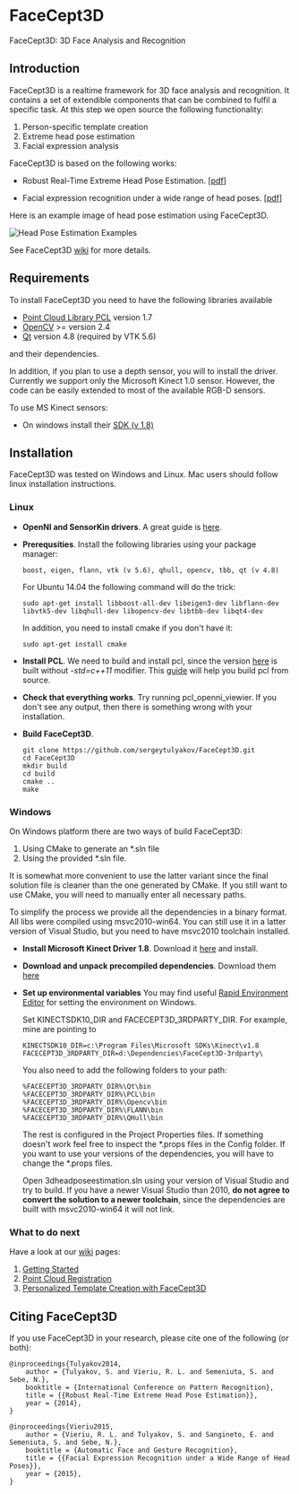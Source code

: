 # FaceCept3D
FaceCept3D: 3D Face Analysis and Recognition

## Introduction

FaceCept3D is a realtime framework for 3D face analysis and recognition. It contains a set of extendible components that can be combined to fulfil a specific task. At this step we open source the following functionality:

1. Person-specific template creation
2. Extreme head pose estimation
3. Facial expression analysis

FaceCept3D is based on the following works:

* Robust Real-Time Extreme Head Pose Estimation. [[pdf](https://github.com/sergeytulyakov/FaceCept3D/blob/master/papers/Robust%20Real-Time%20Extreme%20Head%20Pose%20Estimation.pdf)]

* Facial expression recognition under a wide range of head poses. [[pdf](https://github.com/sergeytulyakov/FaceCept3D/blob/master/papers/Facial%20Expression%20Recognition%20under%20a%20Wide%20Range%20of%20Head%20Poses.pdf)]

Here is an example image of head pose estimation using FaceCept3D.

![Head Pose Estimation Examples](https://github.com/sergeytulyakov/FaceCept3D/blob/master/docs/home/HalfHeadPoseEstimationExamples.jpg)

See FaceCept3D [wiki](https://github.com/sergeytulyakov/FaceCept3D/wiki) for more details.

## Requirements

To install FaceCept3D you need to have the following libraries available

* [Point Cloud Library PCL](http://www.pointclouds.org/) version 1.7
* [OpenCV](http://opencv.org/) >= version 2.4
* [Qt](http://download.qt.io/archive/qt/4.8/4.8.6/) version 4.8 (required by VTK 5.6)

and their dependencies.

In addition, if you plan to use a depth sensor, you will to install the driver. Currently we support only the Microsoft Kinect 1.0 sensor. However, the code can be easily extended to most of the available RGB-D sensors.

To use MS Kinect sensors:

* On windows install their [SDK (v 1.8)](http://www.microsoft.com/en-us/download/details.aspx?id=40278)

## Installation

FaceCept3D was tested on Windows and Linux. Mac users should follow linux installation instructions.

### Linux

* **OpenNI and SensorKin drivers**. A great guide is [here](https://bitbucket.org/samirmenon/scl-manips-v2/wiki/vision/kinect).

* **Prerequsities**. Install the following libraries using your package manager:

  ```Shell
  boost, eigen, flann, vtk (v 5.6), qhull, opencv, tbb, qt (v 4.8)
  ```

	For Ubuntu 14.04 the following command will do the trick:

	```Shell
	sudo apt-get install libboost-all-dev libeigen3-dev libflann-dev libvtk5-dev libqhull-dev libopencv-dev libtbb-dev libqt4-dev
	```

	In addition, you need to install cmake if you don't have it:

	```Shell
	sudo apt-get install cmake
	```

* **Install PCL**. We need to build and install pcl, since the version [here](http://pointclouds.org/downloads/linux.html) is built without *-std=c++11* modifier. This [guide](http://pointclouds.org/downloads/source.html) will help you build pcl from source.

* **Check that everything works**. Try running pcl_openni_viewier. If you don't see any output, then there is something wrong with your installation.

* **Build FaceCept3D**. 

  ```Shell
  git clone https://github.com/sergeytulyakov/FaceCept3D.git
  cd FaceCept3D
  mkdir build
  cd build
  cmake ..
  make
  ```

### Windows

On Windows platform there are two ways of build FaceCept3D:

1. Using CMake to generate an *.sln file
2. Using the provided *.sln file.

It is somewhat more convenient to use the latter variant since the final solution file is cleaner than the one generated by CMake. If you still want to use CMake, you will need to manually enter all necessary paths.

To simplify the process we provide all the dependencies in a binary format. All libs were compiled using msvc2010-win64. You can still use it in a latter version of Visual Studio, but you need to have msvc2010 toolchain installed. 

* **Install Microsoft Kinect Driver 1.8**.
	Download it [here](http://www.microsoft.com/en-us/download/details.aspx?id=40278) and install.
	
* **Download and unpack precompiled dependencies**.
	Download them [here](http://sourceforge.net/projects/facecept3d-3rdparty/files/msvc2010-win64/)
	
* **Set up environmental variables**
	You may find useful [Rapid Environment Editor](http://www.rapidee.com/en/download) for setting the environment on Windows.
	
	Set KINECTSDK10_DIR and FACECEPT3D_3RDPARTY_DIR. For example, mine are pointing to
	
	```Shell
	KINECTSDK10_DIR=c:\Program Files\Microsoft SDKs\Kinect\v1.8
	FACECEPT3D_3RDPARTY_DIR=d:\Dependencies\FaceCept3D-3rdparty\
	```
	
	You also need to add the following folders to your path:
	
	```Shell
	%FACECEPT3D_3RDPARTY_DIR%\Qt\bin
	%FACECEPT3D_3RDPARTY_DIR%\PCL\bin
	%FACECEPT3D_3RDPARTY_DIR%\Opencv\bin
	%FACECEPT3D_3RDPARTY_DIR%\FLANN\bin
	%FACECEPT3D_3RDPARTY_DIR%\QHull\bin	
	```
	
	The rest is configured in the Project Properties files. If something doesn't work feel free to inspect the *.props files in the Config folder. If you want to use your versions of the dependencies, you will have to change the *.props files. 
	
	Open 3dheadposeestimation.sln using your version of Visual Studio and try to build. If you have a newer Visual Studio than 2010, **do not agree to convert the solution to a newer toolchain**, since the dependencies are built with msvc2010-win64 it will not link.

### What to do next

Have a look at our [wiki](https://github.com/sergeytulyakov/FaceCept3D/wiki) pages:

1. [Getting Started](https://github.com/sergeytulyakov/FaceCept3D/wiki/1.-Gettings-Started)
2. [Point Cloud Registration](https://github.com/sergeytulyakov/FaceCept3D/wiki/2.-Point-Cloud-Registration)
3. [Personalized Template Creation with FaceCept3D](https://github.com/sergeytulyakov/FaceCept3D/wiki/3.-Personalized-Template-Creation)

## Citing FaceCept3D

If you use FaceCept3D in your research, please cite one of the following (or both):

	@inproceedings{Tulyakov2014,
		author = {Tulyakov, S. and Vieriu, R. L. and Semeniuta, S. and Sebe, N.},
		booktitle = {International Conference on Pattern Recognition},
		title = {{Robust Real-Time Extreme Head Pose Estimation}},
		year = {2014},
	}

	@inproceedings{Vieriu2015,
		author = {Vieriu, R. L. and Tulyakov, S. and Sangineto, E. and Semeniuta, S. and Sebe, N.},
		booktitle = {Automatic Face and Gesture Recognition},
		title = {{Facial Expression Recognition under a Wide Range of Head Poses}},
		year = {2015},
	}

